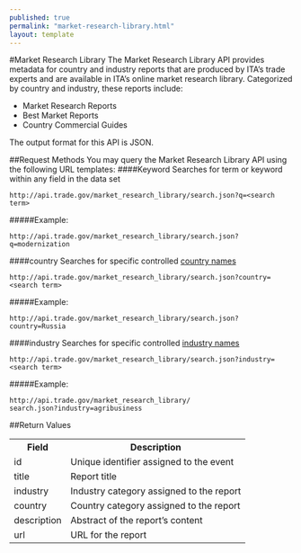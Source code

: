 ```yaml
---
published: true
permalink: "market-research-library.html"
layout: template
---
```


#Market Research Library
The Market Research Library API provides metadata for country and industry reports that are produced by ITA’s trade experts and are available in ITA’s online market research library.  Categorized by country and industry, these reports include:

* Market Research Reports
* Best Market Reports
* Country Commercial Guides

The output format for this API is JSON.

##Request Methods
You may query the Market Research Library API using the following URL templates:
####Keyword
Searches for term or keyword within any field in the data set

    http://api.trade.gov/market_research_library/search.json?q=<search term>

#####Example:

    http://api.trade.gov/market_research_library/search.json?q=modernization

####country
Searches for specific controlled [country names](country-list.html)

    http://api.trade.gov/market_research_library/search.json?country=<search term>

#####Example:
  
    http://api.trade.gov/market_research_library/search.json?country=Russia

####industry
Searches for specific controlled [industry names](industry-list.html)

    http://api.trade.gov/market_research_library/search.json?industry=<search term>

#####Example:
  
    http://api.trade.gov/market_research_library/
	search.json?industry=agribusiness

##Return Values
<table>
<tr>
<th>Field</th>
<th>Description</th>
</tr>
<tr>
<td>id</td>
<td>Unique identifier assigned to the event</td>
</tr>
<tr>
<td>title</td>
<td>Report title</td>
</tr>
<tr>
<td>industry</td>
<td>Industry category assigned to the report</td>
</tr>
<tr>
<td>country</td>
<td>Country category assigned to the report</td>
</tr>
<tr>
<td>description</td>
<td>Abstract of the report’s content</td>
</tr>
<tr>
<td>url</td>
<td>URL for the report</td>
</tr>
</table>
